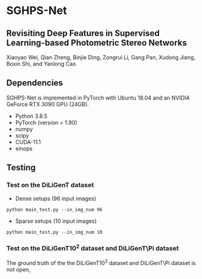 # SGHPS-Net
## Revisiting Deep Features in Supervised Learning-based Photometric Stereo Networks
Xiaoyao Wei, Qian Zheng, Binjie Ding, Zongrui Li, Gang Pan, Xudong Jiang, Boxin Shi, and Yanlong Cao

## Dependencies
SGHPS-Net is implemented in PyTorch with Ubuntu 18.04 and an NVIDIA GeForce RTX 3090 GPU (24GB).
* Python 3.8.5
* PyTorch (version = 1.90)
* numpy
* scipy
* CUDA-11.1
* einops
## Testing 
### Test on the DiLiGenT dataset

* Dense setups (96 input images)
```
python main_test.py --in_img_num 96
```
* Sparse setups (10 input images)
```
python main_test.py --in_img_num 10
```
### Test on the DiLiGenT10<sup>2</sup> dataset and DiLiGenT\Pi dataset
The ground truth of the the DiLiGenT10<sup>2</sup> dataset and DiLiGenT\Pi dataset is not open, 
